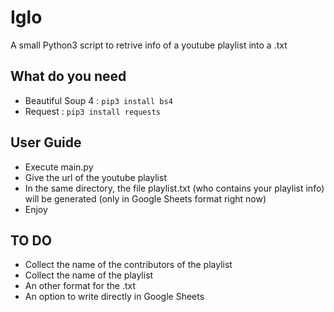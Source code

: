 # Iglo
A small Python3 script to retrive info of a youtube playlist into a .txt
## What do you need
* Beautiful Soup 4 : `pip3 install bs4`
* Request : `pip3 install requests`
## User Guide
* Execute main.py
* Give the url of the youtube playlist
* In the same directory, the file playlist.txt (who contains your playlist info) will be generated (only in Google Sheets format right now)
* Enjoy
## TO DO
* Collect the name of the contributors of the playlist
* Collect the name of the playlist
* An other format for the .txt
* An option to write directly in Google Sheets
